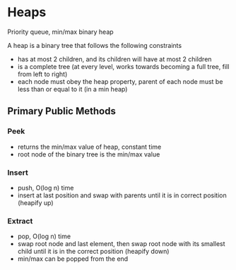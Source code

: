 # Heaps

Priority queue, min/max binary heap

A heap is a binary tree that follows the following constraints
  - has at most 2 children, and its children will have at most 2 children
  - is a complete tree (at every level, works towards becoming a full tree, fill from left to right)
  - each node must obey the heap property, parent of each node must be less than or equal to it (in a min heap)

## Primary Public Methods

### Peek
  - returns the min/max value of heap, constant time
  - root node of the binary tree is the min/max value

### Insert
  - push, O(log n) time
  - insert at last position and swap with parents until it is in correct position (heapify up)

### Extract
  - pop, O(log n) time
  - swap root node and last element, then swap root node with its smallest child until it is in the correct position (heapify down)
  - min/max can be popped from the end
  
